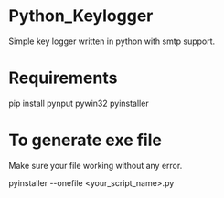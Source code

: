 # Python_Keylogger
Simple key logger written in python with smtp support. 

# Requirements

pip install pynput pywin32 pyinstaller

# To generate exe file
Make sure your file working without any error.

pyinstaller --onefile <your_script_name>.py

